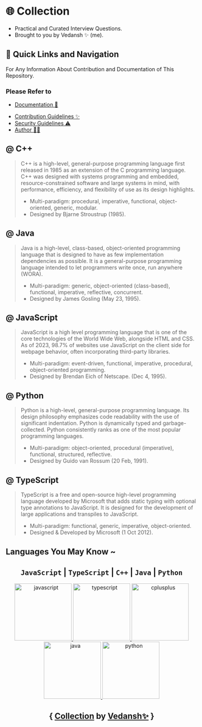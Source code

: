 # 🌐 Collection

* Practical and Curated Interview Questions.
* Brought to you by Vedansh ✨ (me).

## 🧭 Quick Links and Navigation

For Any Information About Contribution and Documentation of This Repository. <br>

### Please Refer to

- [Documentation 📖](https://github.com/offensive-vk/Collection/blob/master/.github/README.md) <br>
* [Contribution Guidelines ✨](https://github.com/offensive-vk/Collection/blob/master/.github/CONTRIBUTING.md) <br>
* [Security Guidelines ⚠️](https://github.com/offensive-vk/Collection/blob/master/.github/SECURITY.md) <br>
* [Author 🧑‍💻](https://github.com/offensive-vk/) <br>

## @ C++
>
> C++ is a high-level, general-purpose programming language first released in 1985 as an extension of the C programming language. C++ was designed with systems programming and embedded, resource-constrained software and large systems in mind, with performance, efficiency, and flexibility of use as its design highlights. <br>
>
> * Multi-paradigm: procedural, imperative, functional, object-oriented, generic, modular. <br>
> * Designed by Bjarne Stroustrup (1985).

## @ Java
>
> Java is a high-level, class-based, object-oriented programming language that is designed to have as few implementation dependencies as possible. It is a general-purpose programming language intended to let programmers write once, run anywhere (WORA). <br>
>
> * Multi-paradigm: generic, object-oriented (class-based), functional, imperative, reflective, concurrent. <br>
> * Designed by James Gosling (May 23, 1995).

## @ JavaScript
>
> JavaScript is a high level programming language that is one of the core technologies of the World Wide Web, alongside HTML and CSS. As of 2023, 98.7% of websites use JavaScript on the client side for webpage behavior, often incorporating third-party libraries. <br>
>
> * Multi-paradigm: event-driven, functional, imperative, procedural, object-oriented programming. <br>
> * Designed by Brendan Eich of Netscape. (Dec 4, 1995).

## @ Python
>
> Python is a high-level, general-purpose programming language. Its design philosophy emphasizes code readability with the use of significant indentation. Python is dynamically typed and garbage-collected. Python consistently ranks as one of the most popular programming languages. <br>
>
> * Multi-paradigm: object-oriented, procedural (imperative), functional, structured, reflective. <br>
> * Designed by Guido van Rossum (20 Feb, 1991).

## @ TypeScript
>
> TypeScript is a free and open-source high-level programming language developed by Microsoft that adds static typing with optional type annotations to JavaScript. It is designed for the development of large applications and transpiles to JavaScript. <br>
>
> * Multi-paradigm: functional, generic, imperative, object-oriented. <br>
> * Designed & Developed by Microsoft (1 Oct 2012).

## Languages You May Know ~

<div align="center">
  
## `JavaScript` | `TypeScript` | `C++` | `Java` | `Python`

  <a href="https://developer.mozilla.org/en-US/docs/Web/JavaScript" target="_blank" rel="noreferrer">
  <img src="https://cdn.jsdelivr.net/gh/offensive-vk/Icons@master/javascript/javascript-original.svg" alt="javascript" width="150" height="150"/>
  </a>
  <a href="https://www.typescriptlang.org/" target="_blank" rel="noreferrer"> <img src="https://cdn.jsdelivr.net/gh/offensive-vk/Icons@master/typescript/typescript-original.svg" alt="typescript" width="150" height="150"/> </a>
  <a href="https://www.w3schools.com/cpp/" target="_blank" rel="noreferrer"> <img src="https://cdn.jsdelivr.net/gh/offensive-vk/Icons@master/cplusplus/cplusplus-original.svg" alt="cplusplus" width="150" height="150"/> </a>
  <a href="https://www.java.com" target="_blank" rel="noreferrer"> <img src="https://cdn.jsdelivr.net/gh/offensive-vk/Icons@master/java/java-original.svg" alt="java" width="150" height="150"/> </a>
  <a href="https://www.python.org" target="_blank" rel="noreferrer"> <img src="https://cdn.jsdelivr.net/gh/offensive-vk/Icons@master/python/python-original.svg" alt="python" width="150" height="150"/> </a>
  
## { [Collection](https://github.com/offensive-vk/Collection) by [Vedansh✨](https://github.com/offensive-vk) }

</div>

